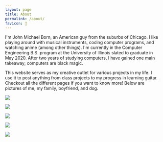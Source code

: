 ```yaml
---
layout: page
title: About
permalink: /about/
favicon: 💙
---
```


I'm John Michael Born, an American guy from the suburbs of Chicago. I like playing around with musical instruments, coding computer programs, and watching  anime (among other things). I'm currently in the Computer Engineering B.S. program at the University of Illinois slated to graduate in May 2020. After two years of studying computers, I have gained one main takeaway; computers are black magic.

This website serves as my creative outlet for various projects in my life. I use it to post anything from class projects to my progress in learning guitar. Checkout all the different pages if you want to know more! Below are pictures of me, my family, boyfriend, and dog.

<!-- Mom and I in Japan -->
<a href='https://photos.google.com/share/AF1QipO-5Q_kKqjGFcjhbzPFFY7J1bpBM6_gicIU_Y-MmKt72wCkHoPPFg4wxN627N7ejA?key=LWN3TXc5cUhkS0FrYnlLZnBfQnRidk5GeTNkQUZB&source=ctrlq.org'><img src='https://lh3.googleusercontent.com/eEAuKDnWtn84SsJ0kWJesu1PwpAHByrzJFxc__b00sVkuis8eIs3gTgIc79Y8LbdyjV1r5Css-F3tR_c2YRTNmsmqjG1J1tAWEqqLZ9SSBaAlEc-z0NLZxrDdw2iz0jx2HMydBAJWw=w2400' /></a>

<!-- Austin and Dad in Florida -->
<a href='https://photos.google.com/share/AF1QipOYMr6xgXl7HTDqawWIHzyaDKKmrfmu5y49YY5fI7mCApexnHpMntrt-c39jd5ojA?key=NVBIeXhHVW5RSGt2cTEtVnNpS2pzU05BV3RSMmVR&source=ctrlq.org'><img src='https://lh3.googleusercontent.com/KWZ5t97JIX-MA4n0wbm46J9VX4gS9NjRpE2g6Pa0R3P6lo6OhwDtbiPMaiE4iyu1zt_GzvYm0fdmHWAsRWr-VPPdouMqAs_zKy5MFZfSYJStY1sVqVzElGqsi7WnXsmYSJpQtP6DGQ=w2400' /></a>

<!-- Lucas and I -->
<a href='https://photos.google.com/share/AF1QipP3sb-3hsbGBdMGab8KNLuEATnYinN8qxhiTzqs4U2rP0ZSXBEgCYDQDKr2Uq-sIQ?key=MkIzS2QwNFNSc1V5elpfbGtqTm91VEl2WXhvQlZR&source=ctrlq.org'><img src='https://lh3.googleusercontent.com/PhH1QSLbT8rb39o_I7XG9BmBvenAFZ4t1pcR11eCmOzOabRXIYg7aMimdRLXnfcRtNoTa1PEJI6QNcpKDUcLmQCgMh85ppKw4Wj0_vwCv-jlE0hAwxOvI3Aoxk8SIDZLECjN6qn6kA=w2400' /></a>

<!-- Brooke -->
<a href='https://photos.google.com/share/AF1QipPEou-xnuBc6gwEOgPihPKwXH8MXntbUhA4fi41oNC0YpUSknwy3oe3miTlKoib8w?key=X3VvbkFlMzVmOEU4QTNySjc1bjRBTW8wTkphSHB3&source=ctrlq.org'><img src='https://lh3.googleusercontent.com/_tbL4-AveOLMnW5V-74i-vov21SPqG4vAxBld8rIwzRPYIheIh3zZdAuSI3D21dn_dzjNgFVuCOyf_FWh-gidbmhXz0JJsh9BNmDNa7EPG4Mi9gMSchRv68XjvHLFJNtKUM0ga32ww=w2400' /></a>

<!-- Wolfy -->
<a href='https://photos.google.com/share/AF1QipMDqQZlS_RPUxDa5RgccWfH_60KnHMNwis6i1W5ahzU5nVj1ofeFqdY48XpIDbuvQ?key=R1FneU9ubmtaS0JXUGVxeHpEcDhfRlJpMjhzTXFB&source=ctrlq.org'><img src='https://lh3.googleusercontent.com/nz-XJReKor0q7pMaXCz4VAIw5N9yb1-oEirdLU9HGE_drt8lDQMP0-I2lqK1KjcRxQMIAq1C5x8O80HQoGtMpR0sxfI1ZckOTNIpgXqdxdxcfDCTk8_h84V9C_UoTvhXnkbFycr8Zw=w2400' /> </a>


